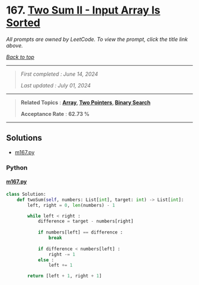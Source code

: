# 167. [Two Sum II - Input Array Is Sorted](<https://leetcode.com/problems/two-sum-ii-input-array-is-sorted>)

*All prompts are owned by LeetCode. To view the prompt, click the title link above.*

*[Back to top](<../README.md>)*

------

> *First completed : June 14, 2024*
>
> *Last updated : July 01, 2024*

------

> **Related Topics** : **[Array](<by_topic/Array.md>), [Two Pointers](<by_topic/Two Pointers.md>), [Binary Search](<by_topic/Binary Search.md>)**
>
> **Acceptance Rate** : **62.73 %**

------

## Solutions

- [m167.py](<../my-submissions/m167.py>)
### Python
#### [m167.py](<../my-submissions/m167.py>)
```Python
class Solution:
    def twoSum(self, numbers: List[int], target: int) -> List[int]:
        left, right = 0, len(numbers) - 1

        while left < right :
            difference = target - numbers[right]
            
            if numbers[left] == difference :
                break
            
            if difference < numbers[left] :
                right -= 1
            else :
                left += 1

        return [left + 1, right + 1]
```

